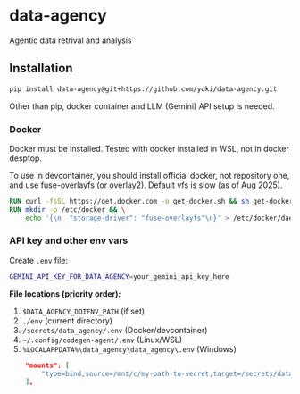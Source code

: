 # data-agency
Agentic data retrival and analysis


## Installation
```bash
pip install data-agency@git+https://github.com/yoki/data-agency.git
```

Other than pip, docker container and LLM (Gemini) API setup is needed.

### Docker
Docker must be installed. Tested with docker installed in WSL, not in docker desptop. 

To use in devcontainer, you should install official docker, not repository one, and use fuse-overlayfs (or overlay2). Default vfs is slow (as of Aug 2025). 
```dockerfile
RUN curl -fsSL https://get.docker.com -o get-docker.sh && sh get-docker.sh && rm get-docker.sh
RUN mkdir -p /etc/docker && \
    echo '{\n  "storage-driver": "fuse-overlayfs"\n}' > /etc/docker/daemon.json
```

### API key and other env vars
Create `.env` file:
```bash
GEMINI_API_KEY_FOR_DATA_AGENCY=your_gemini_api_key_here
```

**File locations (priority order):**
1. `$DATA_AGENCY_DOTENV_PATH` (if set)
2. `./env` (current directory)
3. `/secrets/data_agency/.env` (Docker/devcontainer)
4. `~/.config/codegen-agent/.env` (Linux/WSL)
5. `%LOCALAPPDATA%\data_agency\data_agency\.env` (Windows)

```json
    "mounts": [
        "type=bind,source=/mnt/c/my-path-to-secret,target=/secrets/data_agency,readonly",
    ],
```

